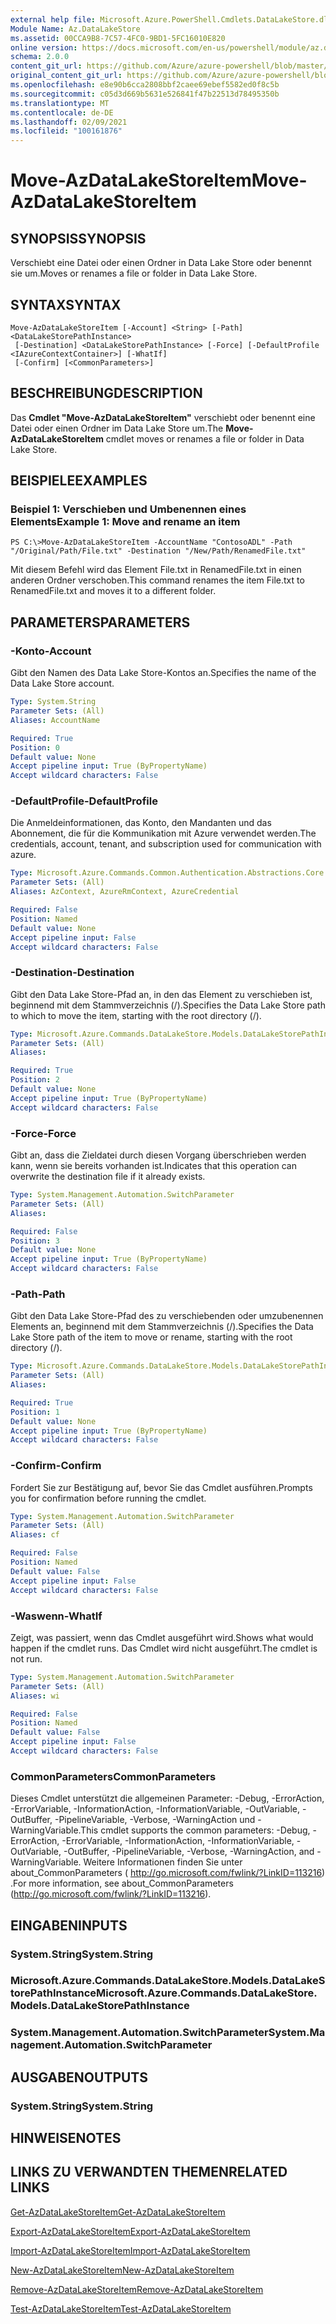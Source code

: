 ```yaml
---
external help file: Microsoft.Azure.PowerShell.Cmdlets.DataLakeStore.dll-Help.xml
Module Name: Az.DataLakeStore
ms.assetid: 00CCA9B8-7C57-4FC0-9BD1-5FC16010E820
online version: https://docs.microsoft.com/en-us/powershell/module/az.datalakestore/move-azdatalakestoreitem
schema: 2.0.0
content_git_url: https://github.com/Azure/azure-powershell/blob/master/src/DataLakeStore/DataLakeStore/help/Move-AzDataLakeStoreItem.md
original_content_git_url: https://github.com/Azure/azure-powershell/blob/master/src/DataLakeStore/DataLakeStore/help/Move-AzDataLakeStoreItem.md
ms.openlocfilehash: e8e90b6cca2808bbf2caee69ebef5582ed0f8c5b
ms.sourcegitcommit: c05d3d669b5631e526841f47b22513d78495350b
ms.translationtype: MT
ms.contentlocale: de-DE
ms.lasthandoff: 02/09/2021
ms.locfileid: "100161876"
---
```

# <span data-ttu-id="29506-101">Move-AzDataLakeStoreItem</span><span class="sxs-lookup"><span data-stu-id="29506-101">Move-AzDataLakeStoreItem</span></span>

## <span data-ttu-id="29506-102">SYNOPSIS</span><span class="sxs-lookup"><span data-stu-id="29506-102">SYNOPSIS</span></span>
<span data-ttu-id="29506-103">Verschiebt eine Datei oder einen Ordner in Data Lake Store oder benennt sie um.</span><span class="sxs-lookup"><span data-stu-id="29506-103">Moves or renames a file or folder in Data Lake Store.</span></span>

## <span data-ttu-id="29506-104">SYNTAX</span><span class="sxs-lookup"><span data-stu-id="29506-104">SYNTAX</span></span>

```
Move-AzDataLakeStoreItem [-Account] <String> [-Path] <DataLakeStorePathInstance>
 [-Destination] <DataLakeStorePathInstance> [-Force] [-DefaultProfile <IAzureContextContainer>] [-WhatIf]
 [-Confirm] [<CommonParameters>]
```

## <span data-ttu-id="29506-105">BESCHREIBUNG</span><span class="sxs-lookup"><span data-stu-id="29506-105">DESCRIPTION</span></span>
<span data-ttu-id="29506-106">Das **Cmdlet "Move-AzDataLakeStoreItem"** verschiebt oder benennt eine Datei oder einen Ordner im Data Lake Store um.</span><span class="sxs-lookup"><span data-stu-id="29506-106">The **Move-AzDataLakeStoreItem** cmdlet moves or renames a file or folder in Data Lake Store.</span></span>

## <span data-ttu-id="29506-107">BEISPIELE</span><span class="sxs-lookup"><span data-stu-id="29506-107">EXAMPLES</span></span>

### <span data-ttu-id="29506-108">Beispiel 1: Verschieben und Umbenennen eines Elements</span><span class="sxs-lookup"><span data-stu-id="29506-108">Example 1: Move and rename an item</span></span>
```
PS C:\>Move-AzDataLakeStoreItem -AccountName "ContosoADL" -Path "/Original/Path/File.txt" -Destination "/New/Path/RenamedFile.txt"
```

<span data-ttu-id="29506-109">Mit diesem Befehl wird das Element File.txt in RenamedFile.txt in einen anderen Ordner verschoben.</span><span class="sxs-lookup"><span data-stu-id="29506-109">This command renames the item File.txt to RenamedFile.txt and moves it to a different folder.</span></span>

## <span data-ttu-id="29506-110">PARAMETERS</span><span class="sxs-lookup"><span data-stu-id="29506-110">PARAMETERS</span></span>

### <span data-ttu-id="29506-111">-Konto</span><span class="sxs-lookup"><span data-stu-id="29506-111">-Account</span></span>
<span data-ttu-id="29506-112">Gibt den Namen des Data Lake Store-Kontos an.</span><span class="sxs-lookup"><span data-stu-id="29506-112">Specifies the name of the Data Lake Store account.</span></span>

```yaml
Type: System.String
Parameter Sets: (All)
Aliases: AccountName

Required: True
Position: 0
Default value: None
Accept pipeline input: True (ByPropertyName)
Accept wildcard characters: False
```

### <span data-ttu-id="29506-113">-DefaultProfile</span><span class="sxs-lookup"><span data-stu-id="29506-113">-DefaultProfile</span></span>
<span data-ttu-id="29506-114">Die Anmeldeinformationen, das Konto, den Mandanten und das Abonnement, die für die Kommunikation mit Azure verwendet werden.</span><span class="sxs-lookup"><span data-stu-id="29506-114">The credentials, account, tenant, and subscription used for communication with azure.</span></span>

```yaml
Type: Microsoft.Azure.Commands.Common.Authentication.Abstractions.Core.IAzureContextContainer
Parameter Sets: (All)
Aliases: AzContext, AzureRmContext, AzureCredential

Required: False
Position: Named
Default value: None
Accept pipeline input: False
Accept wildcard characters: False
```

### <span data-ttu-id="29506-115">-Destination</span><span class="sxs-lookup"><span data-stu-id="29506-115">-Destination</span></span>
<span data-ttu-id="29506-116">Gibt den Data Lake Store-Pfad an, in den das Element zu verschieben ist, beginnend mit dem Stammverzeichnis (/).</span><span class="sxs-lookup"><span data-stu-id="29506-116">Specifies the Data Lake Store path to which to move the item, starting with the root directory (/).</span></span>

```yaml
Type: Microsoft.Azure.Commands.DataLakeStore.Models.DataLakeStorePathInstance
Parameter Sets: (All)
Aliases:

Required: True
Position: 2
Default value: None
Accept pipeline input: True (ByPropertyName)
Accept wildcard characters: False
```

### <span data-ttu-id="29506-117">-Force</span><span class="sxs-lookup"><span data-stu-id="29506-117">-Force</span></span>
<span data-ttu-id="29506-118">Gibt an, dass die Zieldatei durch diesen Vorgang überschrieben werden kann, wenn sie bereits vorhanden ist.</span><span class="sxs-lookup"><span data-stu-id="29506-118">Indicates that this operation can overwrite the destination file if it already exists.</span></span>

```yaml
Type: System.Management.Automation.SwitchParameter
Parameter Sets: (All)
Aliases:

Required: False
Position: 3
Default value: None
Accept pipeline input: True (ByPropertyName)
Accept wildcard characters: False
```

### <span data-ttu-id="29506-119">-Path</span><span class="sxs-lookup"><span data-stu-id="29506-119">-Path</span></span>
<span data-ttu-id="29506-120">Gibt den Data Lake Store-Pfad des zu verschiebenden oder umzubenennen Elements an, beginnend mit dem Stammverzeichnis (/).</span><span class="sxs-lookup"><span data-stu-id="29506-120">Specifies the Data Lake Store path of the item to move or rename, starting with the root directory (/).</span></span>

```yaml
Type: Microsoft.Azure.Commands.DataLakeStore.Models.DataLakeStorePathInstance
Parameter Sets: (All)
Aliases:

Required: True
Position: 1
Default value: None
Accept pipeline input: True (ByPropertyName)
Accept wildcard characters: False
```

### <span data-ttu-id="29506-121">-Confirm</span><span class="sxs-lookup"><span data-stu-id="29506-121">-Confirm</span></span>
<span data-ttu-id="29506-122">Fordert Sie zur Bestätigung auf, bevor Sie das Cmdlet ausführen.</span><span class="sxs-lookup"><span data-stu-id="29506-122">Prompts you for confirmation before running the cmdlet.</span></span>

```yaml
Type: System.Management.Automation.SwitchParameter
Parameter Sets: (All)
Aliases: cf

Required: False
Position: Named
Default value: False
Accept pipeline input: False
Accept wildcard characters: False
```

### <span data-ttu-id="29506-123">-Waswenn</span><span class="sxs-lookup"><span data-stu-id="29506-123">-WhatIf</span></span>
<span data-ttu-id="29506-124">Zeigt, was passiert, wenn das Cmdlet ausgeführt wird.</span><span class="sxs-lookup"><span data-stu-id="29506-124">Shows what would happen if the cmdlet runs.</span></span>
<span data-ttu-id="29506-125">Das Cmdlet wird nicht ausgeführt.</span><span class="sxs-lookup"><span data-stu-id="29506-125">The cmdlet is not run.</span></span>

```yaml
Type: System.Management.Automation.SwitchParameter
Parameter Sets: (All)
Aliases: wi

Required: False
Position: Named
Default value: False
Accept pipeline input: False
Accept wildcard characters: False
```

### <span data-ttu-id="29506-126">CommonParameters</span><span class="sxs-lookup"><span data-stu-id="29506-126">CommonParameters</span></span>
<span data-ttu-id="29506-127">Dieses Cmdlet unterstützt die allgemeinen Parameter: -Debug, -ErrorAction, -ErrorVariable, -InformationAction, -InformationVariable, -OutVariable, -OutBuffer, -PipelineVariable, -Verbose, -WarningAction und -WarningVariable.</span><span class="sxs-lookup"><span data-stu-id="29506-127">This cmdlet supports the common parameters: -Debug, -ErrorAction, -ErrorVariable, -InformationAction, -InformationVariable, -OutVariable, -OutBuffer, -PipelineVariable, -Verbose, -WarningAction, and -WarningVariable.</span></span> <span data-ttu-id="29506-128">Weitere Informationen finden Sie unter about_CommonParameters ( http://go.microsoft.com/fwlink/?LinkID=113216) .</span><span class="sxs-lookup"><span data-stu-id="29506-128">For more information, see about_CommonParameters (http://go.microsoft.com/fwlink/?LinkID=113216).</span></span>

## <span data-ttu-id="29506-129">EINGABEN</span><span class="sxs-lookup"><span data-stu-id="29506-129">INPUTS</span></span>

### <span data-ttu-id="29506-130">System.String</span><span class="sxs-lookup"><span data-stu-id="29506-130">System.String</span></span>

### <span data-ttu-id="29506-131">Microsoft.Azure.Commands.DataLakeStore.Models.DataLakeStorePathInstance</span><span class="sxs-lookup"><span data-stu-id="29506-131">Microsoft.Azure.Commands.DataLakeStore.Models.DataLakeStorePathInstance</span></span>

### <span data-ttu-id="29506-132">System.Management.Automation.SwitchParameter</span><span class="sxs-lookup"><span data-stu-id="29506-132">System.Management.Automation.SwitchParameter</span></span>

## <span data-ttu-id="29506-133">AUSGABEN</span><span class="sxs-lookup"><span data-stu-id="29506-133">OUTPUTS</span></span>

### <span data-ttu-id="29506-134">System.String</span><span class="sxs-lookup"><span data-stu-id="29506-134">System.String</span></span>

## <span data-ttu-id="29506-135">HINWEISE</span><span class="sxs-lookup"><span data-stu-id="29506-135">NOTES</span></span>

## <span data-ttu-id="29506-136">LINKS ZU VERWANDTEN THEMEN</span><span class="sxs-lookup"><span data-stu-id="29506-136">RELATED LINKS</span></span>

[<span data-ttu-id="29506-137">Get-AzDataLakeStoreItem</span><span class="sxs-lookup"><span data-stu-id="29506-137">Get-AzDataLakeStoreItem</span></span>](./Get-AzDataLakeStoreItem.md)

[<span data-ttu-id="29506-138">Export-AzDataLakeStoreItem</span><span class="sxs-lookup"><span data-stu-id="29506-138">Export-AzDataLakeStoreItem</span></span>](./Export-AzDataLakeStoreItem.md)

[<span data-ttu-id="29506-139">Import-AzDataLakeStoreItem</span><span class="sxs-lookup"><span data-stu-id="29506-139">Import-AzDataLakeStoreItem</span></span>](./Import-AzDataLakeStoreItem.md)

[<span data-ttu-id="29506-140">New-AzDataLakeStoreItem</span><span class="sxs-lookup"><span data-stu-id="29506-140">New-AzDataLakeStoreItem</span></span>](./New-AzDataLakeStoreItem.md)

[<span data-ttu-id="29506-141">Remove-AzDataLakeStoreItem</span><span class="sxs-lookup"><span data-stu-id="29506-141">Remove-AzDataLakeStoreItem</span></span>](./Remove-AzDataLakeStoreItem.md)

[<span data-ttu-id="29506-142">Test-AzDataLakeStoreItem</span><span class="sxs-lookup"><span data-stu-id="29506-142">Test-AzDataLakeStoreItem</span></span>](./Test-AzDataLakeStoreItem.md)


